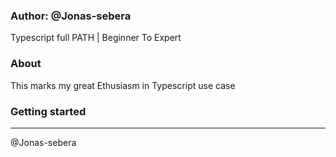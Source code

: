 ### Author: @Jonas-sebera
Typescript full PATH | Beginner To Expert

### About
This marks my great Ethusiasm in Typescript use case

### Getting started


<hr>

@Jonas-sebera
